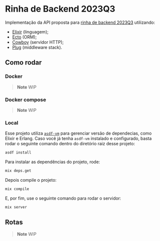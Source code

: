 # Rinha de Backend 2023Q3

Implementação da API proposta para [rinha de backend 2023Q3](https://github.com/zanfranceschi/rinha-de-backend-2023-q3) utilizando:
- [Elixir](https://elixir-lang.org) (linguagem);
- [Ecto](https://github.com/elixir-ecto/ecto) (ORM);
- [Cowboy](https://github.com/ninenines/cowboy) (servidor HTTP);
- [Plug](https://github.com/elixir-plug/plug) (middleware stack).


## Como rodar

### Docker

> **Note**
> WIP

### Docker compose

> **Note**
> WIP

### Local

Esse projeto utiliza [`asdf-vm`](https://github.com/asdf-vm/asdf) para gerenciar versão de dependecias, como Elixir e Erlang.
Caso você já tenha `asdf-vm` instalado e configurado, basta rodar o seguinte comando dentro do diretório raiz desse projeto:

```sh
asdf install
```

Para instalar as dependências do projeto, rode:

```sh
mix deps.get
```

Depois compile o projeto:

```sh
mix compile
```

E, por fim, use o seguinte comando para rodar o servidor:

```sh
mix server
```


## Rotas

> **Note**
> WIP

